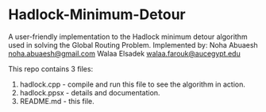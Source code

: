 # Hadlock-Minimum-Detour
A user-friendly implementation to the Hadlock minimum detour algorithm used in solving the Global Routing Problem. Implemented by: 
Noha Abuaesh    noha.abuaesh@gmail.com
Walaa Elsadek   walaa.farouk@aucegypt.edu

This repo contains 3 files:
1. hadlock.cpp - compile and run this file to see the algorithm in action.
2. hadlock.ppsx - details and documentation.
3. README.md - this file.
